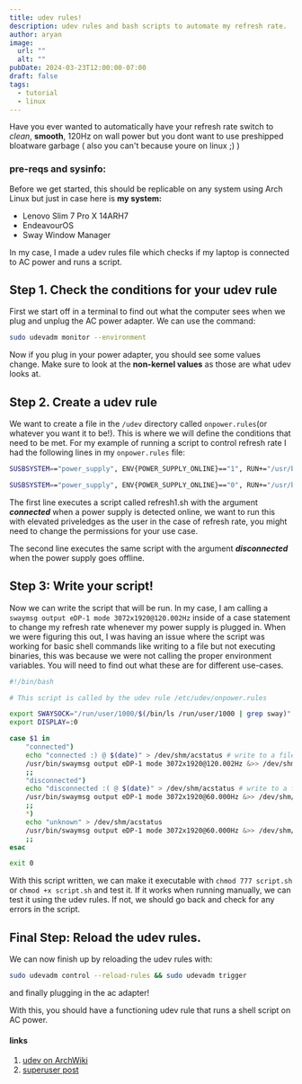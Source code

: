 ```yaml
---
title: udev rules!
description: udev rules and bash scripts to automate my refresh rate.
author: aryan
image:
  url: ""
  alt: ""
pubDate: 2024-03-23T12:00:00-07:00
draft: false 
tags:
  - tutorial
  - linux
---
```


Have you ever wanted to automatically have your refresh rate switch to *clean*, **smooth**, 120Hz on wall power but you dont want to use preshipped bloatware garbage ( also you can't because youre on linux ;) ) 

### pre-reqs and sysinfo:
Before we get started, this should be replicable on any system using Arch Linux but just in case here is
**my system:**
- Lenovo Slim 7 Pro X 14ARH7
- EndeavourOS
- Sway Window Manager

In my case, I made a udev rules file which checks if my laptop is connected to AC power and runs a script.

## Step 1. Check the conditions for your udev rule
First we start off in a terminal to find out what the computer sees when we plug and unplug the AC power adapter.
We can use the command:
```bash
sudo udevadm monitor --environment
``` 
Now if you plug in your power adapter, you should see some values change. Make sure to look at the **non-kernel values** as those are what udev looks at. 

## Step 2. Create a udev rule
We want to create a file in the `/udev` directory called `onpower.rules`(or whatever you want it to be!). This is where we will define the conditions that need to be met.
For my example of running a script to control refresh rate I had the following lines in my `onpower.rules` file:
```sh
SUSBSYSTEM=="power_supply", ENV{POWER_SUPPLY_ONLINE}=="1", RUN+="/usr/bin/sudo --user=ary /usr/local/bin/refresh1.sh connected"

SUSBSYSTEM=="power_supply", ENV{POWER_SUPPLY_ONLINE}=="0", RUN+="/usr/bin/sudo --user=ary /usr/local/bin/refresh1.sh disconnected"
```
The first line executes a script called refresh1.sh with the argument ***connected*** when a power supply is detected online, we want to run this with elevated priveledges as the user in the case of refresh rate, you might need to change the permissions for your use case.

 The second line executes the same script with the argument ***disconnected*** when the power supply goes offline.

## Step 3: Write your script!
Now we can write the script that will be run. In my case, I am calling a `swaymsg output eDP-1 mode 3072x1920@120.002Hz` inside of a case statement to change my refresh rate
whenever my power supply is plugged in. When we were figuring this out, I was having an issue where the script was working for basic shell commands like writing to a file but not executing binaries, this was because we were not calling the proper environment variables. You will need to find out what these are for different use-cases.
```bash
#!/bin/bash

# This script is called by the udev rule /etc/udev/onpower.rules

export SWAYSOCK="/run/user/1000/$(/bin/ls /run/user/1000 | grep sway)"
export DISPLAY=:0

case $1 in 
    "connected")
    echo "connected :) @ $(date)" > /dev/shm/acstatus # write to a file letting us know if its connected for debugging.
    /usr/bin/swaymsg output eDP-1 mode 3072x1920@120.002Hz &>> /dev/shm/acstatus
    ;;
    "disconnected")
    echo "disconnected :( @ $(date)" > /dev/shm/acstatus # write to a file letting us know if its connected for debugging.
    /usr/bin/swaymsg output eDP-1 mode 3072x1920@60.000Hz &>> /dev/shm/acstatus
    ;;
    *)
    echo "unknown" > /dev/shm/acstatus
    /usr/bin/swaymsg output eDP-1 mode 3072x1920@60.000Hz &>> /dev/shm/acstatus
    ;;
esac

exit 0
```
With this script written, we can make it executable with `chmod 777 script.sh` or `chmod +x script.sh` and test it. If it works when running manually, we can test it using the udev rules. If not, we should go back and check for any errors in the script.

## Final Step: Reload the udev rules.
We can now finish up by reloading the udev rules with:
```bash
sudo udevadm control --reload-rules && sudo udevadm trigger
```
and finally plugging in the ac adapter!

With this, you should have a functioning udev rule that runs a shell script on AC power.
#### links
1. [udev on ArchWiki](https://wiki.archlinux.org/title/udev)
2. [superuser post](https://superuser.com/a/1426287)
